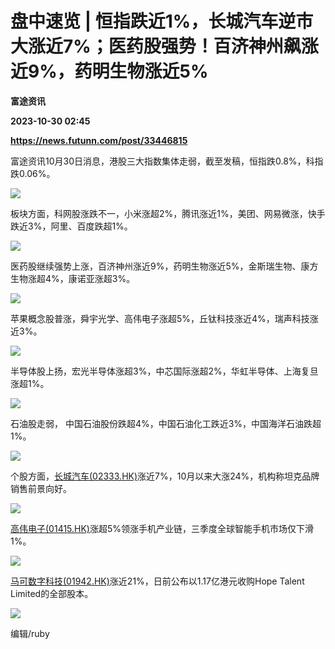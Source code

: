 # 盘中速览 | 恒指跌近1%，长城汽车逆市大涨近7%；医药股强势！百济神州飙涨近9%，药明生物涨近5%
**富途资讯**

**2023-10-30 02:45**

**https://news.futunn.com/post/33446815**

富途资讯10月30日消息，港股三大指数集体走弱，截至发稿，恒指跌0.8%，科指跌0.06%。

![](https://postimg.futunn.com/16986331741348774912721.png)

板块方面，科网股涨跌不一，小米涨超2%，腾讯涨近1%，美团、网易微涨，快手跌近3%，阿里、百度跌超1%。

![](https://postimg.futunn.com/1698632234346833870653.png)

医药股继续强势上涨，百济神州涨近9%，药明生物涨近5%，金斯瑞生物、康方生物涨超4%，康诺亚涨超3%。

![](https://postimg.futunn.com/16986323492754666399924.png)

苹果概念股普涨，舜宇光学、高伟电子涨超5%，丘钛科技涨近4%，瑞声科技涨近3%。

![](https://postimg.futunn.com/16986324313104282115395.png)

半导体股上扬，宏光半导体涨超3%，中芯国际涨超2%，华虹半导体、上海复旦涨超1%。

![](https://postimg.futunn.com/16986324911857394918038.png)

石油股走弱， 中国石油股份跌超4%，中国石油化工跌近3%，中国海洋石油跌超1%。

![](https://postimg.futunn.com/16986325533929901025706.png)

个股方面，[长城汽车(02333.HK)](https://www.futunn.com/quote/stock?m=hk&code=02333)涨近7%，10月以来大涨24%，机构称坦克品牌销售前景向好。

![](https://postimg.futunn.com/16986327389162432181158.png)

[高伟电子(01415.HK)](https://www.futunn.com/quote/stock?m=hk&code=01415)涨超5%领涨手机产业链，三季度全球智能手机市场仅下滑1%。

![](https://postimg.futunn.com/16986326198602441261494.png)

[马可数字科技(01942.HK)](https://www.futunn.com/quote/stock?m=hk&code=01942)涨近21%，日前公布以1.17亿港元收购Hope Talent Limited的全部股本。

![](https://postimg.futunn.com/16986326536322217379089.png)

编辑/ruby